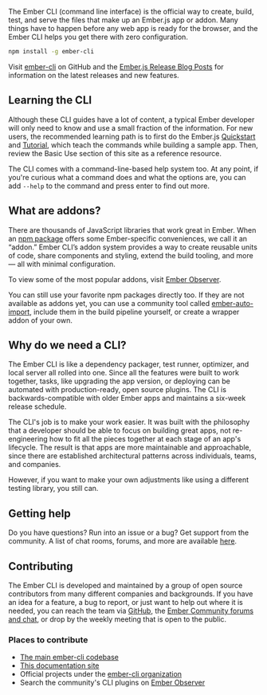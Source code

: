 The Ember CLI (command line interface) is the official way to create, build, test, and serve the files that make up an Ember.js app or addon.
Many things have to happen before any web app is ready for the browser, and the Ember CLI helps you get there with zero configuration.

```bash
npm install -g ember-cli
```

Visit [ember-cli](https://github.com/ember-cli/ember-cli) on GitHub
and the [Ember.js Release Blog Posts](https://www.emberjs.com/blog/tags/releases.html)
for information on the latest releases and new features.

## Learning the CLI

Although these CLI guides have a lot of content, a typical Ember developer will only need to know and use a small fraction of the information.
For new users, the recommended learning path is to first do the Ember.js [Quickstart](https://guides.emberjs.com/release/getting-started/quick-start/) and [Tutorial](https://guides.emberjs.com/release/tutorial/ember-cli/), which teach the commands while building a sample app. Then, review the Basic Use section of this site as a reference resource.

The CLI comes with a command-line-based help system too. At any point, if you're curious what a command does and what the options are, you can add `--help` to the command and press enter to find out more.

## What are addons?

There are thousands of JavaScript libraries that work great in Ember. When an [npm package](https://www.npmjs.com/) offers some Ember-specific conveniences, we call it an “addon.” Ember CLI’s addon system provides a way to create reusable units of code, share components and styling, extend the build tooling, and more — all with minimal configuration.

To view some of the most popular addons, visit [Ember Observer](https://emberobserver.com).

You can still use your favorite npm packages directly too. If they are not available as addons yet, you can use
a community tool called [ember-auto-import](https://github.com/ef4/ember-auto-import), include them in the build pipeline yourself, or create a wrapper addon of your own.

## Why do we need a CLI?

The Ember CLI is like a dependency packager, test runner, optimizer, and local server all rolled into one. Since all the features were built to work together, tasks, like upgrading the app version, or deploying can be automated with production-ready, open source plugins. The CLI is backwards-compatible with older Ember apps and maintains a six-week release schedule.

The CLI's job is to make your work easier.
It was built with the philosophy that a developer should be able to focus on building great apps, not re-engineering how to fit all the pieces together at each stage of an app's lifecycle. The result is that apps are more maintainable and approachable, since there are established architectural patterns across individuals, teams, and companies.

However, if you want to make your own adjustments like using a different testing library, you still can.

## Getting help

Do you have questions? Run into an issue or a bug? Get support from the community. A list of chat rooms, forums, and more are available [here](https://www.emberjs.com/community/).

## Contributing

The Ember CLI is developed and maintained by a group of open source contributors from many different companies and backgrounds. If you have an idea for a feature, a bug to report, or just want to help out where it is needed, you can reach the team via [GitHub](https://github.com/ember-cli), the [Ember Community forums and chat](https://www.emberjs.com/community/), or drop by the weekly meeting that is open to the public.

### Places to contribute

- [The main ember-cli codebase](https://github.com/ember-cli/ember-cli)
- [This documentation site](https://github.com/ember-learn/cli-guides)
- Official projects under the [ember-cli organization](https://github.com/ember-cli/)
- Search the community's CLI plugins on [Ember Observer](https://emberobserver.com)
